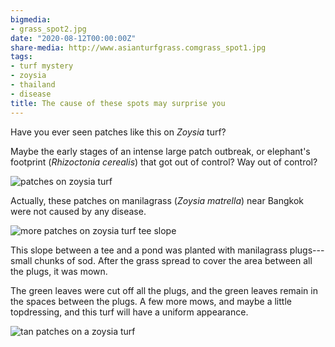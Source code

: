 ```yaml
---
bigmedia:
- grass_spot2.jpg
date: "2020-08-12T00:00:00Z"
share-media: http://www.asianturfgrass.comgrass_spot1.jpg
tags:
- turf mystery
- zoysia
- thailand
- disease
title: The cause of these spots may surprise you
---
```


Have you ever seen patches like this on *Zoysia* turf? 

Maybe the early stages of an intense large patch outbreak, or elephant's footprint (*Rhizoctonia cerealis*) that got out of control? Way out of control?

![patches on zoysia turf](grass_spot1.jpg)

Actually, these patches on manilagrass (*Zoysia matrella*) near Bangkok were not caused by any disease.

![more patches on zoysia turf tee slope](grass_spot2.jpg)

This slope between a tee and a pond was planted with manilagrass plugs---small chunks of sod. After the grass spread to cover the area between all the plugs, it was mown. 

The green leaves were cut off all the plugs, and the green leaves remain in the spaces between the plugs. A few more mows, and maybe a little topdressing, and this turf will have a uniform appearance.

![tan patches on a zoysia turf](grass_spot3.jpg)


